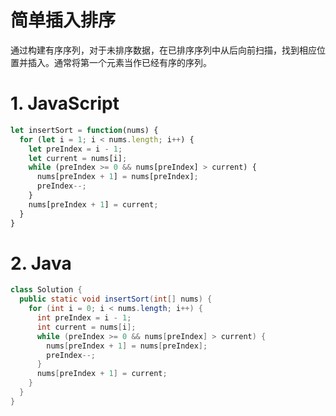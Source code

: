 # 简单插入排序

通过构建有序序列，对于未排序数据，在已排序序列中从后向前扫描，找到相应位置并插入。通常将第一个元素当作已经有序的序列。

# 1. JavaScript

```js
let insertSort = function(nums) {
  for (let i = 1; i < nums.length; i++) {
    let preIndex = i - 1;
    let current = nums[i];
    while (preIndex >= 0 && nums[preIndex] > current) {
      nums[preIndex + 1] = nums[preIndex];
      preIndex--;
    }
    nums[preIndex + 1] = current;
  }
}
```

# 2. Java

```java
class Solution {
  public static void insertSort(int[] nums) {
    for (int i = 0; i < nums.length; i++) {
      int preIndex = i - 1;
      int current = nums[i];
      while (preIndex >= 0 && nums[preIndex] > current) {
        nums[preIndex + 1] = nums[preIndex];
        preIndex--;
      }
      nums[preIndex + 1] = current;
    }
  }
}
```